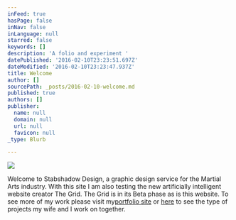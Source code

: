 ```yaml
---
inFeed: true
hasPage: false
inNav: false
inLanguage: null
starred: false
keywords: []
description: 'A folio and experiment '
datePublished: '2016-02-10T23:23:51.697Z'
dateModified: '2016-02-10T23:23:47.937Z'
title: Welcome
author: []
sourcePath: _posts/2016-02-10-welcome.md
published: true
authors: []
publisher:
  name: null
  domain: null
  url: null
  favicon: null
_type: Blurb

---
```

![](https://the-grid-user-content.s3-us-west-2.amazonaws.com/11417f97-fad5-4852-b035-a688f2dff2fc.png)

Welcome to Stabshadow Design, a graphic design service for the Martial Arts industry. With this site I am also testing the new artificially intelligent website creator The Grid. The Grid is in its Beta phase as is this website. To see more of my work please visit my[portfolio site][0] or [here][1] to see the type of projects my wife and I work on together.

[0]: http://shaneberesford.com/
[1]: http://shineandhumm.com/